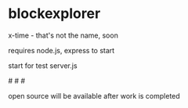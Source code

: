 # blockexplorer
 <p>x-time - that's not the name, soon</p>
 <p>requires node.js, express to start</p>
 <p>start for test server.js</p>
# 
# 
#
<p>open source will be available after work is completed</p>
